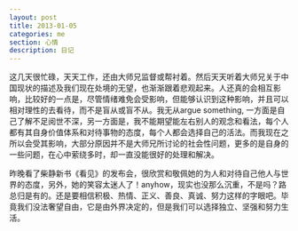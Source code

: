 ```yaml
---
layout: post
title: 2013-01-05
categories: me
section: 心情
description: 日记
---
```

这几天很忙碌，天天工作，还由大师兄监督或帮衬着。然后天天听着大师兄关于中国现状的描述及我们现在处境的无望，也渐渐跟着悲观起来。人还真的会相互影响，比较好的一点是，尽管情绪难免会受影响，但能够认识到这种影响，并且可以相对理性的去看待，而不是盲从或盲不从。我无从argue something, 一方面是自己了解不足阅世不深，另一方面是，我不能期望能左右别人的观念和看法，每个人都有其自身价值体系和对待事物的态度，每个人都会选择自己的活法。而我现在之所以会受其影响，大部分原因并不是大师兄所讨论的社会性问题，更多的是自身的一些问题，在心中萦绕多时，却一直没能很好的处理和解决。

昨晚看了柴静新书《看见》的发布会，很欣赏和敬佩她的为人和对待自己他人与世界的态度，另外，她的笑容太迷人了！anyhow，现实也没那么沉重，不是吗？路总归是有的。还是要相信积极、热情、正义、善良、真诚、努力这样的字眼吧。毕竟我们没法奢望自由，它是由外界决定的，但是我们可以选择独立、坚强和努力生活。